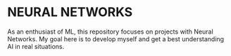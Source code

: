 # NEURAL NETWORKS
As an enthusiast of ML, this repository focuses on projects with Neural Networks. My goal here is to develop myself 
and get a best understanding AI in real situations.
